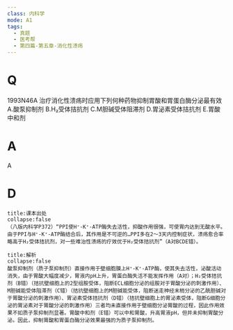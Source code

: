 ```yaml
---
class: 内科学
mode: A1
tags:
  - 真题
  - 医考帮
  - 第四篇-第五章-消化性溃疡
---
```


# Q
1993N46A 治疗消化性溃疡时应用下列何种药物抑制胃酸和胃蛋白酶分泌最有效
A.酸泵抑制剂
B.H₂受体拮抗剂
C.M胆碱受体阻滞剂
D.胃泌素受体拮抗剂
E.胃酸中和剂

# A
A
# D
```ad-note
title:课本出处
collapse:false
（八版内科学P372）“PPI使H⁺-K⁺-ATP酶失去活性，抑酸作用很强，可使胃内达到无酸水平。由于PPI与H⁺-K⁺-ATP酶结合后，其作用是不可逆的…PPI多在2～3天内控制症状，溃疡愈合率略高于H₂受体拮抗剂，对一些难治性溃疡的疗效优于H₂受体拮抗剂”（A对BCDE错）。
```

```ad-summary
title:解析
collapse:false
酸泵抑制剂（质子泵抑制剂）直接作用于壁细胞膜上H⁺-K⁺-ATP酶，使其失去活性，泌酸活动消失，由于胃酸大幅度减少，胃液内pH上升，胃蛋白酶失活不能发挥作用（A对）；H₂受体拮抗剂（B错）（拮抗壁细胞上的2型组胺受体，阻断ECL细胞分泌的组胺对于胃酸分泌的刺激作用）、M胆碱能受体阻滞剂（C错）（拮抗壁细胞上的M胆碱能受体，阻断迷走神经末梢分泌的乙酰胆碱对于胃酸分泌的刺激作用）、胃泌素受体拮抗剂（D错）（拮抗壁细胞上的胃泌素受体，阻断G细胞分泌的胃泌素对于胃酸分泌的刺激作用）三者均未直接作用于壁细胞分泌胃酸的过程，因此作用效果不如质子泵抑制剂显著。胃酸中和剂（E错）可以中和胃酸，升高胃液pH，但并未抑制胃酸分泌。因此，抑制胃酸和胃蛋白酶分泌效果最强的为质子泵抑制剂。
```

